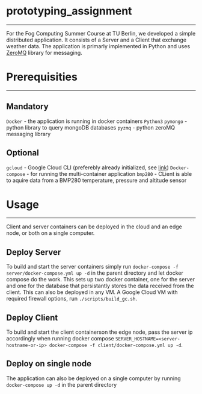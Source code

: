 # prototyping_assignment
---

For the Fog Computing Summer Course at TU Berlin, we developed a simple distributed application. It consists of a Server and a Client that exchange weather data. The application is primarly implemented in Python and uses [ZeroMQ](https://zeromq.org/) library for messaging.

# Prerequisities
---

## Mandatory

`Docker` - the application is running in docker containers
`Python3`
`pymongo` - python library to query mongoDB databases
`pyzmq` - python zeroMQ messaging library

## Optional

`gcloud` - Google Cloud CLI (preferebly already initialized, see [link](https://cloud.google.com/sdk/docs/initializing))
`Docker-compose` - for running the multi-container application
`bmp280` - CLient is able to aquire data from a BMP280 temperature, pressure and altitude sensor

# Usage
---
Client and server containers can be deployed in the cloud and an edge node, or both on a single computer.
## Deploy Server
To build and start the server containers simply run `docker-compose -f server/docker-compose.yml up -d` in the parent directory and let docker compose do the work. This sets up two docker container, one for the server and one for the database that persistantly stores the data received from the client.
This can also be deployed in any VM. A Google Cloud VM with required firewall options, run `./scripts/build_gc.sh`.
## Deploy Client
To build and start the client containerson the edge node, pass the server ip accordingly when running docker compose `SERVER_HOSTNAME=<server-hostname-or-ip> docker-compose -f client/docker-compose.yml up -d`.
## Deploy on single node
The application can also be deployed on a single computer by running `docker-compose up -d` in the parent directory